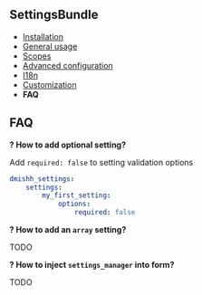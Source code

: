 ## SettingsBundle

* [Installation](installation.md)
* [General usage](general-usage.md)
* [Scopes](scopes.md)
* [Advanced configuration](advanced-configuration.md)
* [I18n](i18n.md)
* [Customization](customization.md)
* **FAQ**

## FAQ

**? How to add optional setting?**

Add `required: false` to setting validation options

```yaml
dmishh_settings:
    settings:
        my_first_setting:
            options:
                required: false
```

**? How to add an `array` setting?**

TODO

**? How to inject `settings_manager` into form?**

TODO
